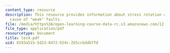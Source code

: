 ```yaml
---
content_type: resource
description: This resource provides information about stress rotation and possible
  cause of "weak" faults.
file: /media/https%3A/open-learning-course-data-rc.s3.amazonaws.com/12-005-applications-of-continuum-mechanics-to-earth-atmospheric-and-planetary-sciences-spring-2006/0193a5155d238472924c2b5ccbddb7fd_lec9.pdf
file_type: application/pdf
resourcetype: Document
title: lec9.pdf
uid: 0193a515-5d23-8472-924c-2b5ccbddb7fd
---
```

